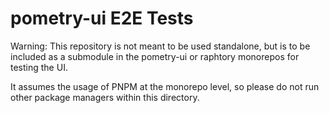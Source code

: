 # pometry-ui E2E Tests

Warning: This repository is not meant to be used standalone, but is to be included as a submodule in the pometry-ui or raphtory monorepos for testing the UI.

It assumes the usage of PNPM at the monorepo level, so please do not run other package managers within this directory.

